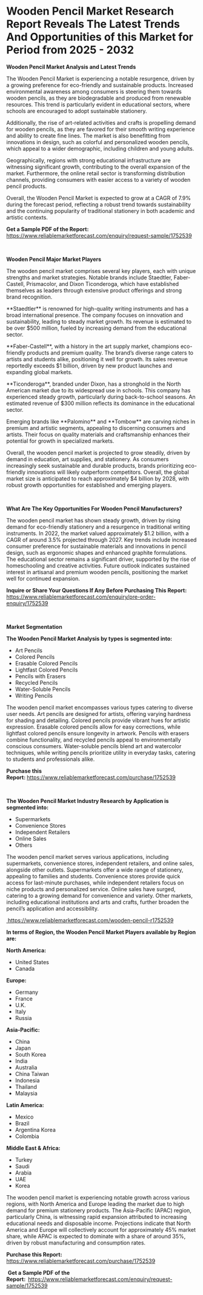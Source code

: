 <p><h1>Wooden Pencil Market Research Report Reveals The Latest Trends And Opportunities of this Market for Period from 2025 - 2032</h1></p><p><strong>Wooden Pencil Market Analysis and Latest Trends</strong></p>
<p><p>The Wooden Pencil Market is experiencing a notable resurgence, driven by a growing preference for eco-friendly and sustainable products. Increased environmental awareness among consumers is steering them towards wooden pencils, as they are biodegradable and produced from renewable resources. This trend is particularly evident in educational sectors, where schools are encouraged to adopt sustainable stationery.</p><p>Additionally, the rise of art-related activities and crafts is propelling demand for wooden pencils, as they are favored for their smooth writing experience and ability to create fine lines. The market is also benefitting from innovations in design, such as colorful and personalized wooden pencils, which appeal to a wider demographic, including children and young adults.</p><p>Geographically, regions with strong educational infrastructure are witnessing significant growth, contributing to the overall expansion of the market. Furthermore, the online retail sector is transforming distribution channels, providing consumers with easier access to a variety of wooden pencil products.</p><p>Overall, the Wooden Pencil Market is expected to grow at a CAGR of 7.9% during the forecast period, reflecting a robust trend towards sustainability and the continuing popularity of traditional stationery in both academic and artistic contexts.</p></p>
<p><strong>Get a Sample PDF of the Report:&nbsp;</strong> <a href="https://www.reliablemarketforecast.com/enquiry/request-sample/1752539?utm_campaign=2314&utm_medium=2&utm_source=Github&utm_content=ia&utm_term=17042025&utm_id=wooden-pencil">https://www.reliablemarketforecast.com/enquiry/request-sample/1752539</a></p>
<p>&nbsp;</p>
<p><strong>Wooden Pencil Major Market Players</strong></p>
<p><p>The wooden pencil market comprises several key players, each with unique strengths and market strategies. Notable brands include Staedtler, Faber-Castell, Prismacolor, and Dixon Ticonderoga, which have established themselves as leaders through extensive product offerings and strong brand recognition. </p><p>**Staedtler** is renowned for high-quality writing instruments and has a broad international presence. The company focuses on innovation and sustainability, leading to steady market growth. Its revenue is estimated to be over $500 million, fueled by increasing demand from the educational sector.</p><p>**Faber-Castell**, with a history in the art supply market, champions eco-friendly products and premium quality. The brand’s diverse range caters to artists and students alike, positioning it well for growth. Its sales revenue reportedly exceeds $1 billion, driven by new product launches and expanding global markets.</p><p>**Ticonderoga**, branded under Dixon, has a stronghold in the North American market due to its widespread use in schools. This company has experienced steady growth, particularly during back-to-school seasons. An estimated revenue of $300 million reflects its dominance in the educational sector.</p><p>Emerging brands like **Palomino** and **Tombow** are carving niches in premium and artistic segments, appealing to discerning consumers and artists. Their focus on quality materials and craftsmanship enhances their potential for growth in specialized markets.</p><p>Overall, the wooden pencil market is projected to grow steadily, driven by demand in education, art supplies, and stationery. As consumers increasingly seek sustainable and durable products, brands prioritizing eco-friendly innovations will likely outperform competitors. Overall, the global market size is anticipated to reach approximately $4 billion by 2028, with robust growth opportunities for established and emerging players.</p></p>
<p>&nbsp;</p>
<p><strong>What Are The Key Opportunities For Wooden Pencil Manufacturers?</strong></p>
<p><p>The wooden pencil market has shown steady growth, driven by rising demand for eco-friendly stationery and a resurgence in traditional writing instruments. In 2022, the market valued approximately $1.2 billion, with a CAGR of around 3.5% projected through 2027. Key trends include increased consumer preference for sustainable materials and innovations in pencil design, such as ergonomic shapes and enhanced graphite formulations. The educational sector remains a significant driver, supported by the rise of homeschooling and creative activities. Future outlook indicates sustained interest in artisanal and premium wooden pencils, positioning the market well for continued expansion.</p></p>
<p><strong>Inquire or Share Your Questions If Any Before Purchasing This Report:</strong> <a href="https://www.reliablemarketforecast.com/enquiry/pre-order-enquiry/1752539?utm_campaign=2314&utm_medium=2&utm_source=Github&utm_content=ia&utm_term=17042025&utm_id=wooden-pencil">https://www.reliablemarketforecast.com/enquiry/pre-order-enquiry/1752539</a></p>
<p>&nbsp;</p>
<p><strong>Market Segmentation</strong></p>
<p><strong>The Wooden Pencil Market Analysis by types is segmented into:</strong></p>
<p><ul><li>Art Pencils</li><li>Colored Pencils</li><li>Erasable Colored Pencils</li><li>Lightfast Colored Pencils</li><li>Pencils with Erasers</li><li>Recycled Pencils</li><li>Water-Soluble Pencils</li><li>Writing Pencils</li></ul></p>
<p><p>The wooden pencil market encompasses various types catering to diverse user needs. Art pencils are designed for artists, offering varying hardness for shading and detailing. Colored pencils provide vibrant hues for artistic expression. Erasable colored pencils allow for easy corrections, while lightfast colored pencils ensure longevity in artwork. Pencils with erasers combine functionality, and recycled pencils appeal to environmentally conscious consumers. Water-soluble pencils blend art and watercolor techniques, while writing pencils prioritize utility in everyday tasks, catering to students and professionals alike.</p></p>
<p><strong>Purchase this Report:&nbsp;</strong><a href="https://www.reliablemarketforecast.com/purchase/1752539?utm_campaign=2314&utm_medium=2&utm_source=Github&utm_content=ia&utm_term=17042025&utm_id=wooden-pencil">https://www.reliablemarketforecast.com/purchase/1752539</a></p>
<p>&nbsp;</p>
<p><strong>The Wooden Pencil Market Industry Research by Application is segmented into:</strong></p>
<p><ul><li>Supermarkets</li><li>Convenience Stores</li><li>Independent Retailers</li><li>Online Sales</li><li>Others</li></ul></p>
<p><p>The wooden pencil market serves various applications, including supermarkets, convenience stores, independent retailers, and online sales, alongside other outlets. Supermarkets offer a wide range of stationery, appealing to families and students. Convenience stores provide quick access for last-minute purchases, while independent retailers focus on niche products and personalized service. Online sales have surged, catering to a growing demand for convenience and variety. Other markets, including educational institutions and arts and crafts, further broaden the pencil’s application and accessibility.</p></p>
<p><a href="https://www.reliablemarketforecast.com/wooden-pencil-r1752539?utm_campaign=2314&utm_medium=2&utm_source=Github&utm_content=ia&utm_term=17042025&utm_id=wooden-pencil">&nbsp;https://www.reliablemarketforecast.com/wooden-pencil-r1752539</a></p>
<p><strong>In terms of Region, the Wooden Pencil Market Players available by Region are:</strong></p>
<p>
    <p> <strong> North America: </strong>
        <ul>
            <li>United States</li>
            <li>Canada</li>
        </ul>
        </p> 
    <p> <strong> Europe: </strong>
        <ul>
            <li>Germany</li>
            <li>France</li>
            <li>U.K.</li>
            <li>Italy</li>
            <li>Russia</li>
        </ul>
        </p> 
    <p> <strong> Asia-Pacific: </strong>
        <ul>
            <li>China</li>
            <li>Japan</li>
            <li>South Korea</li>
            <li>India</li>
            <li>Australia</li>
            <li>China Taiwan</li>
            <li>Indonesia</li>
            <li>Thailand</li>
            <li>Malaysia</li>
        </ul>
        </p> 
    <p> <strong> Latin America: </strong>
        <ul>
            <li>Mexico</li>
            <li>Brazil</li>
            <li>Argentina Korea</li>
            <li>Colombia</li>
        </ul>
        </p> 
    <p> <strong> Middle East & Africa: </strong>
        <ul>
            <li>Turkey</li>
            <li>Saudi</li>
            <li>Arabia</li>
            <li>UAE</li>
            <li>Korea</li>
        </ul>
    </p>
    </p>
<p><p>The wooden pencil market is experiencing notable growth across various regions, with North America and Europe leading the market due to high demand for premium stationery products. The Asia-Pacific (APAC) region, particularly China, is witnessing rapid expansion attributed to increasing educational needs and disposable income. Projections indicate that North America and Europe will collectively account for approximately 45% market share, while APAC is expected to dominate with a share of around 35%, driven by robust manufacturing and consumption rates.</p></p>
<p><strong>Purchase this Report: </strong><a href="https://www.reliablemarketforecast.com/purchase/1752539?utm_campaign=2314&utm_medium=2&utm_source=Github&utm_content=ia&utm_term=17042025&utm_id=wooden-pencil">https://www.reliablemarketforecast.com/purchase/1752539</a></p>
<p>&nbsp;<strong>Get a Sample PDF of the Report:&nbsp;&nbsp;</strong><a href="https://www.reliablemarketforecast.com/enquiry/request-sample/1752539?utm_campaign=2314&utm_medium=2&utm_source=Github&utm_content=ia&utm_term=17042025&utm_id=wooden-pencil">https://www.reliablemarketforecast.com/enquiry/request-sample/1752539</a></p>
<p><strong></strong></p>
<p><p></p><p></p><p></p></p>